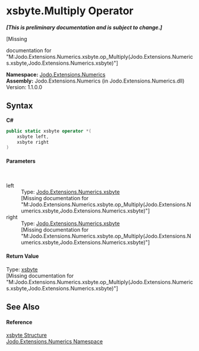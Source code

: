 # xsbyte.Multiply Operator 
 _**\[This is preliminary documentation and is subject to change.\]**_

\[Missing <summary> documentation for "M:Jodo.Extensions.Numerics.xsbyte.op_Multiply(Jodo.Extensions.Numerics.xsbyte,Jodo.Extensions.Numerics.xsbyte)"\]

**Namespace:**&nbsp;<a href="N_Jodo_Extensions_Numerics">Jodo.Extensions.Numerics</a><br />**Assembly:**&nbsp;Jodo.Extensions.Numerics (in Jodo.Extensions.Numerics.dll) Version: 1.1.0.0

## Syntax

**C#**<br />
``` C#
public static xsbyte operator *(
	xsbyte left,
	xsbyte right
)
```


#### Parameters
&nbsp;<dl><dt>left</dt><dd>Type: <a href="T_Jodo_Extensions_Numerics_xsbyte">Jodo.Extensions.Numerics.xsbyte</a><br />\[Missing <param name="left"/> documentation for "M:Jodo.Extensions.Numerics.xsbyte.op_Multiply(Jodo.Extensions.Numerics.xsbyte,Jodo.Extensions.Numerics.xsbyte)"\]</dd><dt>right</dt><dd>Type: <a href="T_Jodo_Extensions_Numerics_xsbyte">Jodo.Extensions.Numerics.xsbyte</a><br />\[Missing <param name="right"/> documentation for "M:Jodo.Extensions.Numerics.xsbyte.op_Multiply(Jodo.Extensions.Numerics.xsbyte,Jodo.Extensions.Numerics.xsbyte)"\]</dd></dl>

#### Return Value
Type: <a href="T_Jodo_Extensions_Numerics_xsbyte">xsbyte</a><br />\[Missing <returns> documentation for "M:Jodo.Extensions.Numerics.xsbyte.op_Multiply(Jodo.Extensions.Numerics.xsbyte,Jodo.Extensions.Numerics.xsbyte)"\]

## See Also


#### Reference
<a href="T_Jodo_Extensions_Numerics_xsbyte">xsbyte Structure</a><br /><a href="N_Jodo_Extensions_Numerics">Jodo.Extensions.Numerics Namespace</a><br />